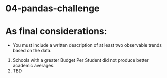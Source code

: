 # 04-pandas-challenge


# As final considerations:
- You must include a written description of at least two observable trends based on the data.
1. Schools with a greater Budget Per Student did not produce better academic averages.
2. TBD
